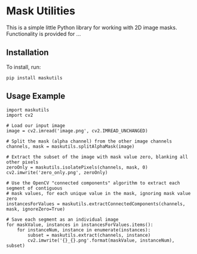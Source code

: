 Mask Utilities
==============

This is a simple little Python library for working with 2D image masks. Functionality is provided for ...


Installation
------------

To install, run:

```
pip install maskutils
```


Usage Example
-------------

```
import maskutils
import cv2

# Load our input image
image = cv2.imread('image.png', cv2.IMREAD_UNCHANGED)

# Split the mask (alpha channel) from the other image channels
channels, mask = maskutils.splitAlphaMask(image)

# Extract the subset of the image with mask value zero, blanking all other pixels
zeroOnly = maskutils.isolatePixels(channels, mask, 0)
cv2.imwrite('zero_only.png', zeroOnly)

# Use the OpenCV "connected components" algorithm to extract each segment of contiguous
# mask values, for each unique value in the mask, ignoring mask value zero
instancesForValues = maskutils.extractConnectedComponents(channels, mask, ignoreZero=True)

# Save each segment as an individual image
for maskValue, instances in instancesForValues.items():
	for instanceNum, instance in enumerate(instances):
		subset = maskutils.extract(channels, instance)
		cv2.imwrite('{}_{}.png'.format(maskValue, instanceNum), subset)

```
